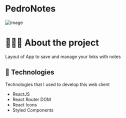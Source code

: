 # PedroNotes 

![image](https://github.com/jpedrofa/pedronotes/assets/111025060/7aff99c3-5492-4908-b335-6879c3fcdd59)



<h1>👨🏻‍💻 About the project</h1>

Layout of App to save and manage your links with notes

<h2>🚀 Technologies </h2>

Technologies that I used to develop this web client

* ReactJS
* React Router DOM
* React Icons
* Styled Components
